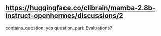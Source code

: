 ## https://huggingface.co/clibrain/mamba-2.8b-instruct-openhermes/discussions/2

contains_question: yes
question_part: Evaluations?